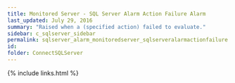 ```yaml
---
title: ﻿Monitored Server - SQL Server Alarm Action Failure Alarm
last_updated: July 29, 2016
summary: "Raised when a (specified action) failed to evaluate."
sidebar: c_sqlserver_sidebar
permalink: sqlserver_alarm_monitoredserver_sqlserveralarmactionfailure.html
id:
folder: ConnectSQLServer
---
```


{% include links.html %}
